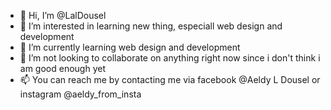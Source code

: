 - 👋 Hi, I’m @LalDousel
- 👀 I’m interested in learning new thing, especiall web design and development
- 🌱 I’m currently learning web design and development
- 💞️ I’m not looking to collaborate on anything right now since i don't think i am good enough yet
- 📫 You can reach me by contacting me via facebook @Aeldy L Dousel  or instagram @aeldy_from_insta

<!---
LalDousel/LalDousel is a ✨ special ✨ repository because its `README.md` (this file) appears on your GitHub profile.
You can click the Preview link to take a look at your changes.
--->
